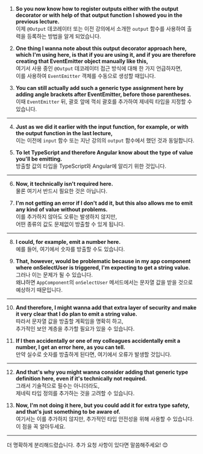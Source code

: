 1. **So you now know how to register outputs either with the output decorator or with help of that output function I showed you in the previous lecture.**  
   이제 `@Output` 데코레이터 또는 이전 강의에서 소개한 `output` 함수를 사용하여 출력을 등록하는 방법을 알게 되었습니다.

2. **One thing I wanna note about this output decorator approach here, which I'm using here, is that if you are using it, and if you are therefore creating that EventEmitter object manually like this,**  
   여기서 사용 중인 `@Output` 데코레이터 접근 방식에 대해 한 가지 언급하자면,  
   이를 사용하여 `EventEmitter` 객체를 수동으로 생성할 때입니다.

3. **You can still actually add such a generic type assignment here by adding angle brackets after EventEmitter, before those parentheses.**  
   이때 `EventEmitter` 뒤, 괄호 앞에 꺽쇠 괄호를 추가하여 제네릭 타입을 지정할 수 있습니다.

---

4. **Just as we did it earlier with the input function, for example, or with the output function in the last lecture,**  
   이는 이전에 `input` 함수 또는 지난 강의의 `output` 함수에서 했던 것과 동일합니다.

5. **To let TypeScript and therefore Angular know about the type of value you'll be emitting.**  
   방출할 값의 타입을 TypeScript와 Angular에 알리기 위한 것입니다.

---

6. **Now, it technically isn't required here.**  
   물론 여기서 반드시 필요한 것은 아닙니다.

7. **I'm not getting an error if I don't add it, but this also allows me to emit any kind of value without problems.**  
   이를 추가하지 않아도 오류는 발생하지 않지만,  
   어떤 종류의 값도 문제없이 방출할 수 있게 됩니다.

---

8. **I could, for example, emit a number here.**  
   예를 들어, 여기에서 숫자를 방출할 수도 있습니다.

9. **That, however, would be problematic because in my app component where onSelectUser is triggered, I'm expecting to get a string value.**  
   그러나 이는 문제가 될 수 있습니다.  
   왜냐하면 `AppComponent`의 `onSelectUser` 메서드에서는 문자열 값을 받을 것으로 예상하기 때문입니다.

---

10. **And therefore, I might wanna add that extra layer of security and make it very clear that I do plan to emit a string value.**  
    따라서 문자열 값을 방출할 계획임을 명확히 하고,  
    추가적인 보안 계층을 추가할 필요가 있을 수 있습니다.

11. **If I then accidentally or one of my colleagues accidentally emit a number, I get an error here, as you can tell.**  
    만약 실수로 숫자를 방출하게 된다면, 여기에서 오류가 발생할 것입니다.

---

12. **And that's why you might wanna consider adding that generic type definition here, even if it's technically not required.**  
    그래서 기술적으로 필수는 아니더라도,  
    제네릭 타입 정의를 추가하는 것을 고려할 수 있습니다.

13. **Now, I'm not doing it here, but you could add it for extra type safety, and that's just something to be aware of.**  
    여기서는 이를 추가하지 않지만, 추가적인 타입 안전성을 위해 사용할 수 있습니다.  
    이 점을 꼭 알아두세요.

---

더 명확하게 분리해드렸습니다. 추가 요청 사항이 있다면 말씀해주세요! 😊
